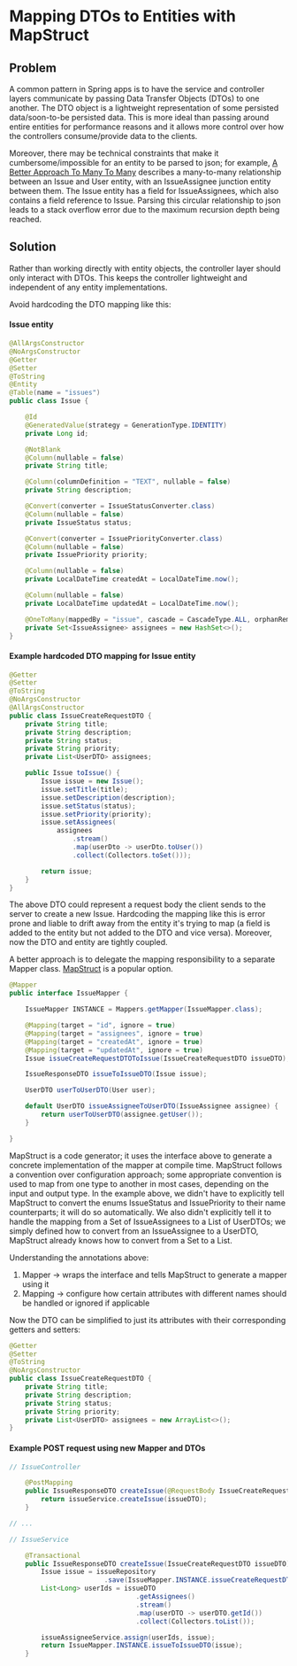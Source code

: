 # Mapping DTOs to Entities with MapStruct

## Problem

<!-- start -->

A common pattern in Spring apps is to have the service and controller layers communicate
by passing Data Transfer Objects (DTOs) to one another. The DTO object is a lightweight
representation of some persisted data/soon-to-be persisted data. This is more ideal than
passing around entire entities for performance reasons and it allows more control over how
the controllers consume/provide data to the clients.

Moreover, there may be technical constraints that make it cumbersome/impossible for an entity
to be parsed to json; for example, [A Better Approach To Many To Many](./A-Better-Approach-To-Many-To-Many.html) describes
a many-to-many relationship between an Issue and User entity, with an IssueAssignee junction entity between them.
The Issue entity has a field for IssueAssignees, which also contains a field reference to Issue. Parsing
this circular relationship to json leads to a stack overflow error due to the maximum recursion depth being reached.

## Solution

Rather than working directly with entity objects, the controller layer should only interact with
DTOs. This keeps the controller lightweight and independent of any entity implementations.

Avoid hardcoding the DTO mapping like this:

#### Issue entity

```java
@AllArgsConstructor
@NoArgsConstructor
@Getter
@Setter
@ToString
@Entity
@Table(name = "issues")
public class Issue {

    @Id
    @GeneratedValue(strategy = GenerationType.IDENTITY)
    private Long id;

    @NotBlank
    @Column(nullable = false)
    private String title;

    @Column(columnDefinition = "TEXT", nullable = false)
    private String description;

    @Convert(converter = IssueStatusConverter.class)
    @Column(nullable = false)
    private IssueStatus status;

    @Convert(converter = IssuePriorityConverter.class)
    @Column(nullable = false)
    private IssuePriority priority;

    @Column(nullable = false)
    private LocalDateTime createdAt = LocalDateTime.now();

    @Column(nullable = false)
    private LocalDateTime updatedAt = LocalDateTime.now();

    @OneToMany(mappedBy = "issue", cascade = CascadeType.ALL, orphanRemoval = true)
    private Set<IssueAssignee> assignees = new HashSet<>();
}
```

#### Example hardcoded DTO mapping for Issue entity

```java
@Getter
@Setter
@ToString
@NoArgsConstructor
@AllArgsConstructor
public class IssueCreateRequestDTO {
    private String title;
    private String description;
    private String status;
    private String priority;
    private List<UserDTO> assignees;

    public Issue toIssue() {
        Issue issue = new Issue();
        issue.setTitle(title);
        issue.setDescription(description);
        issue.setStatus(status);
        issue.setPriority(priority);
        issue.setAssignees(
            assignees
                .stream()
                .map(userDto -> userDto.toUser())
                .collect(Collectors.toSet()));

        return issue;
    }
}
```

The above DTO could represent a request body the client sends to the server
to create a new Issue. Hardcoding the mapping like this is error prone and liable to drift
away from the entity it's trying to map (a field is added to the entity but not added to the
DTO and vice versa). Moreover, now the DTO and entity are tightly coupled.

A better approach is to delegate the mapping responsibility to a separate Mapper class.
[MapStruct](https://mapstruct.org/) is a popular option.

```java
@Mapper
public interface IssueMapper {

    IssueMapper INSTANCE = Mappers.getMapper(IssueMapper.class);

    @Mapping(target = "id", ignore = true)
    @Mapping(target = "assignees", ignore = true)
    @Mapping(target = "createdAt", ignore = true)
    @Mapping(target = "updatedAt", ignore = true)
    Issue issueCreateRequestDTOToIssue(IssueCreateRequestDTO issueDTO);

    IssueResponseDTO issueToIssueDTO(Issue issue);

    UserDTO userToUserDTO(User user);

    default UserDTO issueAssigneeToUserDTO(IssueAssignee assignee) {
        return userToUserDTO(assignee.getUser());
    }

}
```

MapStruct is a code generator; it uses the interface above to generate a concrete implementation
of the mapper at compile time. MapStruct follows a convention over configuration approach; some
appropriate convention is used to map from one type to another in most cases, depending on the input
and output type. In the example above, we didn't have to explicitly tell MapStruct to convert the enums
IssueStatus and IssuePriority to their name counterparts; it will do so automatically. We also didn't
explicitly tell it to handle the mapping from a Set of IssueAssignees to a List of UserDTOs; we simply
defined how to convert from an IssueAssignee to a UserDTO, MapStruct already knows how to convert from a
Set to a List.

Understanding the annotations above:

1. Mapper -> wraps the interface and tells MapStruct to generate a mapper using it
2. Mapping -> configure how certain attributes with different names should be handled or ignored if applicable

Now the DTO can be simplified to just its attributes with their corresponding getters and setters:

```java
@Getter
@Setter
@ToString
@NoArgsConstructor
public class IssueCreateRequestDTO {
    private String title;
    private String description;
    private String status;
    private String priority;
    private List<UserDTO> assignees = new ArrayList<>();
}
```

#### Example POST request using new Mapper and DTOs

```java
// IssueController

    @PostMapping
    public IssueResponseDTO createIssue(@RequestBody IssueCreateRequestDTO issueDTO) {
        return issueService.createIssue(issueDTO);
    }

// ...

// IssueService

    @Transactional
    public IssueResponseDTO createIssue(IssueCreateRequestDTO issueDTO) {
        Issue issue = issueRepository
                        .save(IssueMapper.INSTANCE.issueCreateRequestDTOToIssue(issueDTO));
        List<Long> userIds = issueDTO
                                .getAssignees()
                                .stream()
                                .map(userDTO -> userDTO.getId())
                                .collect(Collectors.toList());

        issueAssigneeService.assign(userIds, issue);
        return IssueMapper.INSTANCE.issueToIssueDTO(issue);
    }
```
